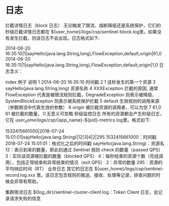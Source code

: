 # 日志

拦截详情日志（block 日志）
无论触发了限流、熔断降级还是系统保护，它们的秒级拦截详情日志都在 ${user_home}/logs/csp/sentinel-block.log里。如果没有发生拦截，则该日志不会出现。日志格式如下:

2014-06-20 16:35:10|1|sayHello(java.lang.String,long),FlowException,default,origin|61,0
2014-06-20 16:35:11|1|sayHello(java.lang.String,long),FlowException,default,origin|1,0
日志含义：

index	例子	说明
1	2014-06-20 16:35:10	时间戳
2	1	该秒发生的第一个资源
3	sayHello(java.lang.String,long)	资源名称
4	XXXException	拦截的原因, 通常 FlowException 代表是被限流规则拦截，DegradeException 则表示被降级，SystemBlockException 则表示被系统保护拦截
5	default	生效规则的调用来源（参数限流中代表生效的参数）
6	origin	被拦截资源的调用者，可以为空
7	61,0	61 被拦截的数量，０无意义可忽略
秒级监控日志
所有的资源都会产生秒级日志，它在 ${user_home}/logs/csp/${app_name}-${pid}-metrics.log里。格式如下:

1532415661000|2018-07-24 15:01:01|sayHello(java.lang.String)|12|3|4|2|295
1532415661000：时间戳
2018-07-24 15:01:01：格式化之后的时间戳
sayHello(java.lang.String)：资源名
12：表示到来的数量，即此刻通过 Sentinel 规则 check 的数量（passed QPS）
3：实际该资源被拦截的数量（blocked QPS）
4：每秒结束的资源个数（完成调用），包括正常结束和异常结束的情况（exit QPS）
2：异常的数量
295：资源的平均响应时间（RT）
业务日志
其它的日志在 ${user_home}/logs/csp/sentinel-record.log.xxx 里。该日志包含规则的推送、接收、处理等记录，排查问题的时候会非常有帮助。

集群限流日志
${log_dir}/sentinel-cluster-client.log：Token Client 日志，会记录请求失败的信息